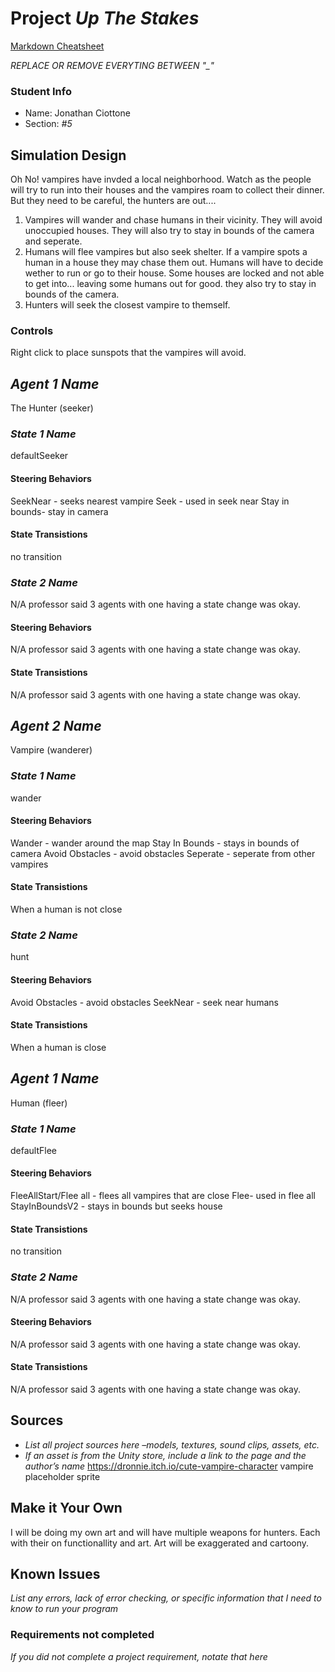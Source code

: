 # Project _Up The Stakes_

[Markdown Cheatsheet](https://github.com/adam-p/markdown-here/wiki/Markdown-Here-Cheatsheet)

_REPLACE OR REMOVE EVERYTING BETWEEN "\_"_

### Student Info

-   Name: Jonathan Ciottone
-   Section: _#5_

## Simulation Design 

Oh No! vampires have invded a local neighborhood. Watch as the people will try to run into their houses and the vampires roam to collect their dinner. But they need to be careful, the hunters are out....


1. Vampires will wander and chase humans in their vicinity. They will avoid unoccupied houses. They will also try to stay in bounds of the camera and seperate.
2. Humans will flee vampires but also seek shelter. If a vampire spots a human in a house they may chase them out. Humans will have to decide wether to run or go to their house. Some houses are locked and not able to get into...
leaving some humans out for good. they also try to stay in bounds of the camera.
3. Hunters will seek the closest vampire to themself.

### Controls

Right click to place sunspots that the vampires will avoid. 


## _Agent 1 Name_

The Hunter (seeker)

### _State 1 Name_

defaultSeeker

#### Steering Behaviors

SeekNear - seeks nearest vampire
Seek - used in seek near
Stay in bounds- stay in camera 

   
#### State Transistions

no transition
   
### _State 2 Name_

N/A professor said 3 agents with one having a state change was okay. 

#### Steering Behaviors

N/A professor said 3 agents with one having a state change was okay. 

#### State Transistions

N/A professor said 3 agents with one having a state change was okay. 






## _Agent 2 Name_

Vampire (wanderer)

### _State 1 Name_

wander

#### Steering Behaviors

Wander - wander around the map
Stay In Bounds - stays in bounds of camera
Avoid Obstacles - avoid obstacles
Seperate - seperate from other vampires


#### State Transistions

When a human is not close 


### _State 2 Name_

hunt 

#### Steering Behaviors
Avoid Obstacles - avoid obstacles
SeekNear - seek near humans 


#### State Transistions

When a human is close 







## _Agent 1 Name_

Human (fleer)

### _State 1 Name_

defaultFlee

#### Steering Behaviors

FleeAllStart/Flee all - flees all vampires that are close
Flee- used in flee all
StayInBoundsV2 - stays in bounds but seeks house

   
#### State Transistions

no transition
   
### _State 2 Name_

N/A professor said 3 agents with one having a state change was okay. 

#### Steering Behaviors

N/A professor said 3 agents with one having a state change was okay. 

#### State Transistions

N/A professor said 3 agents with one having a state change was okay. 














## Sources

-   _List all project sources here –models, textures, sound clips, assets, etc._
-   _If an asset is from the Unity store, include a link to the page and the author’s name_
https://dronnie.itch.io/cute-vampire-character vampire placeholder sprite

## Make it Your Own

I will be doing my own art and will have multiple weapons for hunters. 
Each with their on functionallity and art.
Art will be exaggerated and cartoony.

## Known Issues

_List any errors, lack of error checking, or specific information that I need to know to run your program_

### Requirements not completed

_If you did not complete a project requirement, notate that here_

